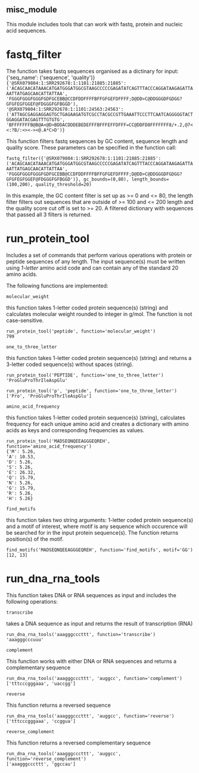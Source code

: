 ## misc_module ##

This module includes tools that can work with fastq, protein and nucleic acid sequences.

# fastq_filter #

   The function takes fastq sequences organised as a dictinary for input: {'seq_name': ('sequence', 'quality')}
`  
{'@SRX079804:1:SRR292678:1:1101:21885:21885': ('ACAGCAACATAAACATGATGGGATGGCGTAAGCCCCCGAGATATCAGTTTACCCAGGATAAGAGATTAAATTATGAGCAACATTATTAA', 'FGGGFGGGFGGGFGDFGCEBB@CCDFDDFFFFBFFGFGEFDFFFF;D@DD>C@DDGGGDFGDGG?GFGFEGFGGEF@FDGGGFGFBGGD'),
    '@SRX079804:1:SRR292678:1:1101:24563:24563': ('ATTAGCGAGGAGGAGTGCTGAGAAGATGTCGCCTACGCCGTTGAAATTCCCTTCAATCAGGGGGTACTGGAGGATACGAGTTTGTGTG', 'BFFFFFFFB@B@A<@D>BDDACDDDEBEDEFFFBFFFEFFDFFF=CC@DDFD8FFFFFFF8/+.2,@7<<:?B/:<><-><@.A*C>D')}
`

This function filters fastq sequences by GC content, sequence length and quality score. These parameters can be specified in the function call:

`
fastq_filter({'@SRX079804:1:SRR292678:1:1101:21885:21885': ('ACAGCAACATAAACATGATGGGATGGCGTAAGCCCCCGAGATATCAGTTTACCCAGGATAAGAGATTAAATTATGAGCAACATTATTAA', 'FGGGFGGGFGGGFGDFGCEBB@CCDFDDFFFFBFFGFGEFDFFFF;D@DD>C@DDGGGDFGDGG?GFGFEGFGGEF@FDGGGFGFBGGD')}, gc_bounds=(0,80), length_bounds=(100,200), quality_threshold=20)
`

In this example, the GC content filter is set up as >= 0 and <= 80, the length filter filters out sequences that are outside of >= 100 and <= 200 length and the quality score cut off is set to >= 20. 
A filtered dictionary with sequences that passed all 3 filters is returned. 

# run_protein_tool #

Includes a set of commands that perform various operations with protein or peptide sequences of any length. The input sequence(s) must be written 
using _1-letter_ amino acid code and can contain any of the standard 20 amino acids.

The following functions are implemented:
```
molecular_weight

```
this function takes 1-letter coded protein sequence(s) (string) and calculates molecular weight rounded to integer in g/mol. The function is not case-sensitive.
```
run_protein_tool('peptide', function='molecular_weight')
799
```

```
one_to_three_letter
```
this function takes 1-letter coded protein sequence(s) (string) and returns a 3-letter coded sequence(s) without spaces (string).
```
run_protein_tool('PEPTIDE', function='one_to_three_letter')
'ProGluProThrIleAspGlu'
```
```
run_protein_tool('p', 'peptide', function='one_to_three_letter')
['Pro', 'ProGluProThrIleAspGlu']
```

```
amino_acid_frequency
```
this function takes 1-letter coded protein sequence(s) (string), calculates frequency for each unique amino acid and creates a dictionary
with amino acids as keys and corresponding frequencies as values.
```
run_protein_tool('MADSEQNQEEAGGGEQREH', function='amino_acid_frequency')
{'M': 5.26,
'A': 10.53,
'D': 5.26,
'S': 5.26,
'E': 26.32,
'Q': 15.79,
'N': 5.26,
'G': 15.79,
'R': 5.26,
'H': 5.26}
```

```
find_motifs
```
this function takes two string arguments: 1-letter coded protein sequence(s) and a motif of interest, where motif is any sequence which occurence 
will be searched for in the input protein sequence(s). The function returns position(s) of the motif.
```
find_motifs('MADSEQNQEEAGGGEQREH', function='find_motifs', motif='GG')
[12, 13]
```

# run_dna_rna_tools #

This function takes DNA or RNA sequences as input and includes the following operations:

```
transcribe
```
takes a DNA sequence as input and returns the result of transcription (RNA)

```
run_dna_rna_tools('aaagggcccttt', function='transcribe')
'aaagggcccuuu'
```

```
complement
```
This function works with either DNA or RNA sequences and returns a complementary sequence

```
run_dna_rna_tools('aaagggcccttt', 'auggcc', function='complement')
['tttcccgggaaa', 'uaccgg']
```

```
reverse
```
This function returns a reversed sequence

```
run_dna_rna_tools('aaagggcccttt', 'auggcc', function='reverse')
['tttcccgggaaa', 'ccggua']
```

```
reverse_complement
```
This function returns a reversed complementary sequence

```
run_dna_rna_tools('aaagggcccttt', 'auggcc', function='reverse_complement')
['aaagggcccttt', 'ggccau']
```










 
